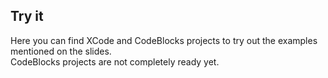 Try it
------

Here you can find XCode and CodeBlocks projects to try out the examples mentioned on the slides.<br>
CodeBlocks projects are not completely ready yet.